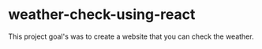 # weather-check-using-react
This project goal's was to create a website that you can check the weather.

